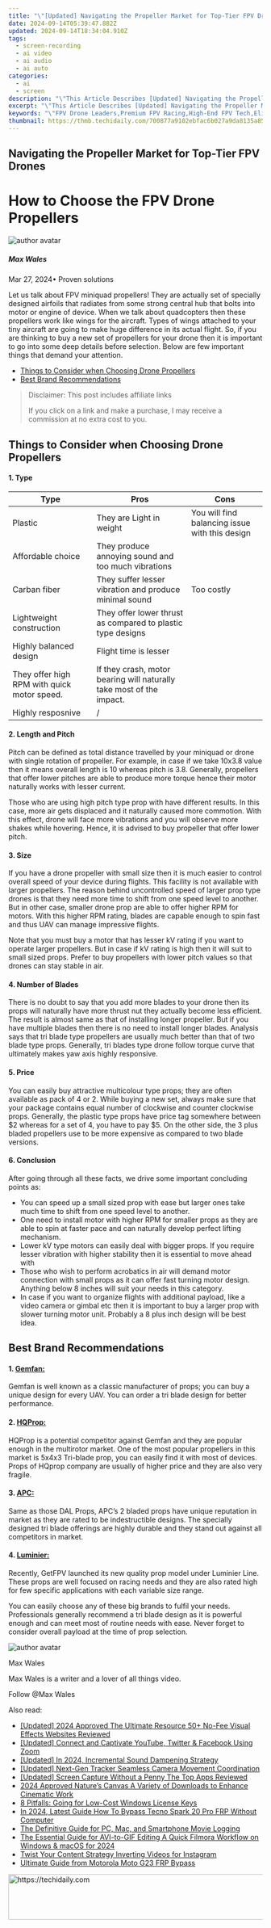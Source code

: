```yaml
---
title: "\"[Updated] Navigating the Propeller Market for Top-Tier FPV Drones\""
date: 2024-09-14T05:39:47.882Z
updated: 2024-09-14T18:34:04.910Z
tags: 
  - screen-recording
  - ai video
  - ai audio
  - ai auto
categories: 
  - ai
  - screen
description: "\"This Article Describes [Updated] Navigating the Propeller Market for Top-Tier FPV Drones\""
excerpt: "\"This Article Describes [Updated] Navigating the Propeller Market for Top-Tier FPV Drones\""
keywords: "\"FPV Drone Leaders,Premium FPV Racing,High-End FPV Tech,Elite FPV Propellers,Top FPV Drones Market,Luxury FPV Flight,Expert FPV Drone Selection\""
thumbnail: https://thmb.techidaily.com/700877a9102ebfac6b027a9da8135a8597355f7b411786ceebe675ffa9f20381.jpg
---
```


## Navigating the Propeller Market for Top-Tier FPV Drones

# How to Choose the FPV Drone Propellers

![author avatar](https://images.wondershare.com/filmora/article-images/max-wales-author.jpg)

##### Max Wales

 Mar 27, 2024• Proven solutions

Let us talk about FPV miniquad propellers! They are actually set of specially designed airfoils that radiates from some strong central hub that bolts into motor or engine of device. When we talk about quadcopters then these propellers work like wings for the aircraft. Types of wings attached to your tiny aircraft are going to make huge difference in its actual flight. So, if you are thinking to buy a new set of propellers for your drone then it is important to go into some deep details before selection. Below are few important things that demand your attention.

* [Things to Consider when Choosing Drone Propellers](#part1)
* [Best Brand Recommendations](#part2)

>  Disclaimer: This post includes affiliate links
>
>  If you click on a link and make a purchase, I may receive a commission at no extra cost to you.
>

## Things to Consider when Choosing Drone Propellers

#### 1\. Type

| Type                                        | Pros                                                                 | Cons                                           |
| ------------------------------------------- | -------------------------------------------------------------------- | ---------------------------------------------- |
| Plastic                                     | They are Light in weight                                             | You will find balancing issue with this design |
| Affordable choice                           | They produce annoying sound and too much vibrations                  |                                                |
| Carban fiber                                | They suffer lesser vibration and produce minimal sound               | Too costly                                     |
| Lightweight construction                    | They offer lower thrust as compared to plastic type designs          |                                                |
| Highly balanced design                      | Flight time is lesser                                                |                                                |
| They offer high RPM with quick motor speed. | If they crash, motor bearing will naturally take most of the impact. |                                                |
| Highly resposnive                           | /                                                                    |                                                |

#### 2\. Length and Pitch

Pitch can be defined as total distance travelled by your miniquad or drone with single rotation of propeller. For example, in case if we take 10x3.8 value then it means overall length is 10 whereas pitch is 3.8\. Generally, propellers that offer lower pitches are able to produce more torque hence their motor naturally works with lesser current.

Those who are using high pitch type prop with have different results. In this case, more air gets displaced and it naturally caused more commotion. With this effect, drone will face more vibrations and you will observe more shakes while hovering. Hence, it is advised to buy propeller that offer lower pitch.

#### 3\. Size

If you have a drone propeller with small size then it is much easier to control overall speed of your device during flights. This facility is not available with larger propellers. The reason behind uncontrolled speed of larger prop type drones is that they need more time to shift from one speed level to another. But in other case, smaller drone prop are able to offer higher RPM for motors. With this higher RPM rating, blades are capable enough to spin fast and thus UAV can manage impressive flights.

Note that you must buy a motor that has lesser kV rating if you want to operate larger propellers. But in case if kV rating is high then it will suit to small sized props. Prefer to buy propellers with lower pitch values so that drones can stay stable in air.

#### 4\. Number of Blades

There is no doubt to say that you add more blades to your drone then its props will naturally have more thrust nut they actually become less efficient. The result is almost same as that of installing longer propeller. But if you have multiple blades then there is no need to install longer blades. Analysis says that tri blade type propellers are usually much better than that of two blade type props. Generally, tri blades type drone follow torque curve that ultimately makes yaw axis highly responsive.

#### 5\. Price

You can easily buy attractive multicolour type props; they are often available as pack of 4 or 2\. While buying a new set, always make sure that your package contains equal number of clockwise and counter clockwise props. Generally, the plastic type props have price tag somewhere between $2 whereas for a set of 4, you have to pay $5\. On the other side, the 3 plus bladed propellers use to be more expensive as compared to two blade versions.

#### 6\. Conclusion

After going through all these facts, we drive some important concluding points as:

* You can speed up a small sized prop with ease but larger ones take much time to shift from one speed level to another.
* One need to install motor with higher RPM for smaller props as they are able to spin at faster pace and can naturally develop perfect lifting mechanism.
* Lower kV type motors can easily deal with bigger props. If you require lesser vibration with higher stability then it is essential to move ahead with
* Those who wish to perform acrobatics in air will demand motor connection with small props as it can offer fast turning motor design. Anything below 8 inches will suit your needs in this category.
* In case if you want to organize flights with additional payload, like a video camera or gimbal etc then it is important to buy a larger prop with slower turning motor unit. Probably a 8 plus inch design will be best idea.

## Best Brand Recommendations

#### 1\. [Gemfan:](http://www.gemfanhobby.com/)

Gemfan is well known as a classic manufacturer of props; you can buy a unique design for every UAV. You can order a tri blade design for better performance.

#### 2\. [HQProp:](https://www.hqprop.com/)

HQProp is a potential competitor against Gemfan and they are popular enough in the multirotor market. One of the most popular propellers in this market is 5x4x3 Tri-blade prop, you can easily find it with most of devices. Props of HQprop company are usually of higher price and they are also very fragile.

#### 3\. [APC:](https://www.apcprop.com/)

Same as those DAL Props, APC’s 2 bladed props have unique reputation in market as they are rated to be indestructible designs. The specially designed tri blade offerings are highly durable and they stand out against all competitors in market.

#### 4\. [Luminier:](http://www.lumenier.com/products/propellers)

Recently, GetFPV launched its new quality prop model under Luminier Line. These props are well focused on racing needs and they are also rated high for few specific applications with each variable size range.

You can easily choose any of these big brands to fulfil your needs. Professionals generally recommend a tri blade design as it is powerful enough and can meet most of routine needs with ease. Never forget to consider overall payload at the time of prop selection.

![author avatar](https://images.wondershare.com/filmora/article-images/max-wales-author.jpg)

Max Wales

Max Wales is a writer and a lover of all things video.

Follow @Max Wales


<ins class="adsbygoogle"
     style="display:block"
     data-ad-format="autorelaxed"
     data-ad-client="ca-pub-7571918770474297"
     data-ad-slot="1223367746"></ins>



<ins class="adsbygoogle"
     style="display:block"
     data-ad-client="ca-pub-7571918770474297"
     data-ad-slot="8358498916"
     data-ad-format="auto"
     data-full-width-responsive="true"></ins>


<span class="atpl-alsoreadstyle">Also read:</span>
<div><ul>
<li><a href="https://article-knowledge.techidaily.com/updated-2024-approved-the-ultimate-resource-50plus-no-fee-visual-effects-websites-reviewed/"><u>[Updated] 2024 Approved The Ultimate Resource 50+ No-Fee Visual Effects Websites Reviewed</u></a></li>
<li><a href="https://article-knowledge.techidaily.com/updated-connect-and-captivate-youtube-twitter-and-facebook-using-zoom/"><u>[Updated] Connect and Captivate YouTube, Twitter & Facebook Using Zoom</u></a></li>
<li><a href="https://article-knowledge.techidaily.com/updated-in-2024-incremental-sound-dampening-strategy/"><u>[Updated] In 2024, Incremental Sound Dampening Strategy</u></a></li>
<li><a href="https://extra-approaches.techidaily.com/updated-next-gen-tracker-seamless-camera-movement-coordination/"><u>[Updated] Next-Gen Tracker Seamless Camera Movement Coordination</u></a></li>
<li><a href="https://screen-activity-recording.techidaily.com/updated-screen-capture-without-a-penny-the-top-apps-reviewed/"><u>[Updated] Screen Capture Without a Penny The Top Apps Reviewed</u></a></li>
<li><a href="https://vp-tips.techidaily.com/2024-approved-natures-canvas-a-variety-of-downloads-to-enhance-cinematic-work/"><u>2024 Approved Nature’s Canvas A Variety of Downloads to Enhance Cinematic Work</u></a></li>
<li><a href="https://win11-tips.techidaily.com/8-pitfalls-going-for-low-cost-windows-license-keys/"><u>8 Pitfalls: Going for Low-Cost Windows License Keys</u></a></li>
<li><a href="https://bypass-frp.techidaily.com/in-2024-latest-guide-how-to-bypass-tecno-spark-20-pro-frp-without-computer-by-drfone-android/"><u>In 2024, Latest Guide How To Bypass Tecno Spark 20 Pro FRP Without Computer</u></a></li>
<li><a href="https://screen-recording.techidaily.com/the-definitive-guide-for-pc-mac-and-smartphone-movie-logging/"><u>The Definitive Guide for PC, Mac, and Smartphone Movie Logging</u></a></li>
<li><a href="https://article-knowledge.techidaily.com/the-essential-guide-for-avi-to-gif-editing-a-quick-filmora-workflow-on-windows-and-macos-for-2024/"><u>The Essential Guide for AVI-to-GIF Editing A Quick Filmora Workflow on Windows & macOS for 2024</u></a></li>
<li><a href="https://instagram-video-files.techidaily.com/twist-your-content-strategy-inverting-videos-for-instagram/"><u>Twist Your Content Strategy Inverting Videos for Instagram</u></a></li>
<li><a href="https://android-frp.techidaily.com/ultimate-guide-from-motorola-moto-g23-frp-bypass-by-drfone-android/"><u>Ultimate Guide from Motorola Moto G23 FRP Bypass</u></a></li>
</ul></div>

<!-- affiliate ads begin -->
<a href="https://ephamedtechinc.pxf.io/c/5597632/2136624/26400" target="_top" id="2136624">
  <img src="//a.impactradius-go.com/display-ad/26400-2136624" border="0" alt="https://techidaily.com" width="728" height="90"/>
</a>
<img height="0" width="0" src="https://ephamedtechinc.pxf.io/i/5597632/2136624/26400" style="position:absolute;visibility:hidden;" border="0" />
<!-- affiliate ads end -->

